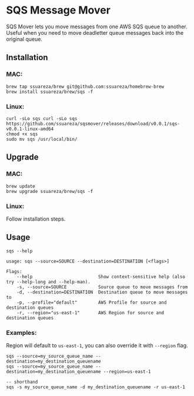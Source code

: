# SQS Message Mover
SQS Mover lets you move messages from one AWS SQS queue to another. Useful when you need to move deadletter queue messages back into the original queue.

## Installation

### MAC:
```
brew tap ssuareza/brew git@github.com:ssuareza/homebrew-brew
brew install ssuareza/brew/sqs -f
```

### Linux:
```
curl -sLo sqs curl -sLo sqs https://github.com/ssuareza/sqsmover/releases/download/v0.0.1/sqs-v0.0.1-linux-amd64
chmod +x sqs
sudo mv sqs /usr/local/bin/
```

## Upgrade

### MAC:
```
brew update
brew upgrade ssuareza/brew/sqs -f
```

### Linux:
Follow installation steps.

## Usage
```
sqs --help

usage: sqs --source=SOURCE --destination=DESTINATION [<flags>]

Flags:
    --help                         Show context-sensitive help (also try --help-long and --help-man).
    -s, --source=SOURCE            Source queue to move messages from
    -d, --destination=DESTINATION  Destination queue to move messages to
    -p, --profile="default"        AWS Profile for source and destination queues
    -r, --region="us-east-1"       AWS Region for source and destination queues
```

### Examples:

Region will default to `us-east-1`, you can also override it with `--region` flag.

```
sqs --source=my_source_queue_name --destination=my_destination_queuename
sqs --source=my_source_queue_name --destination=my_destination_queuename --region=us-east-1

-- shorthand
sqs -s my_source_queue_name -d my_destination_queuename -r us-east-1
```



